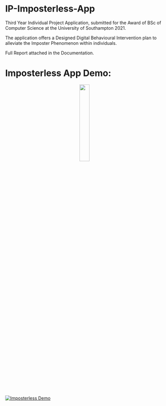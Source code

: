 # IP-Imposterless-App

Third Year Individual Project Application, submitted for the Award of BSc of Computer Science at the University of Southampton 2021.

The application offers a Designed Digital Behavioural Intervention plan to alleviate the Imposter Phenomenon within individuals.

Full Report attached in the Documentation.

# Imposterless App Demo:
<p align="center">
<img src="https://imgur.com/8ls9wZt.png" width=25% height=25% align="center">
</p>

[![Imposterless Demo](https://img.youtube.com/vi/Ai53wiOwRWY/maxresdefault.jpg)](https://youtu.be/0O-MbNZMmCA)
